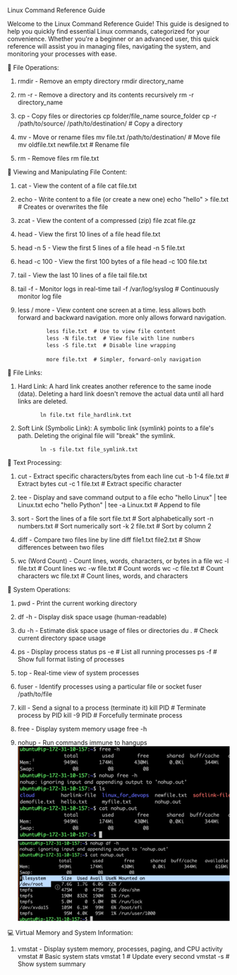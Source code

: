 Linux Command Reference Guide

Welcome to the Linux Command Reference Guide! This guide is designed to help you quickly find essential Linux commands, categorized for your convenience. Whether you're a beginner or an advanced user, this quick reference will assist you in managing files, navigating the system, and monitoring your processes with ease.

📁 File Operations:

1. rmdir - Remove an empty directory
           rmdir directory_name
             
2. rm -r - Remove a directory and its contents recursively
           rm -r directory_name

3. cp - Copy files or directories
        cp folder/file_name source_folder
        cp -r /path/to/source/ /path/to/destination/  # Copy a directory

4. mv - Move or rename files
        mv file.txt /path/to/destination/  # Move file
        mv oldfile.txt newfile.txt  # Rename file

5. rm - Remove files
        rm file.txt

📜 Viewing and Manipulating File Content:

1. cat - View the content of a file
         cat file.txt

2. echo - Write content to a file (or create a new one)
          echo "hello" > file.txt  # Creates or overwrites the file

3. zcat - View the content of a compressed (zip) file
          zcat file.gz

4. head - View the first 10 lines of a file
          head file.txt

5. head -n 5 - View the first 5 lines of a file
               head -n 5 file.txt

6. head -c 100 - View the first 100 bytes of a file
                 head -c 100 file.txt

7. tail - View the last 10 lines of a file
          tail file.txt

8. tail -f - Monitor logs in real-time
             tail -f /var/log/syslog  # Continuously monitor log file

9. less / more - View content one screen at a time. 
                 less allows both forward and backward navigation. more only allows forward navigation.

                less file.txt  # Use to view file content
                less -N file.txt  # View file with line numbers
                less -S file.txt  # Disable line wrapping

                more file.txt  # Simpler, forward-only navigation


🔗 File Links:

1. Hard Link: A hard link creates another reference to the same inode (data). Deleting a hard link doesn't remove the actual       data until all hard links are deleted.

              ln file.txt file_hardlink.txt

2. Soft Link (Symbolic Link): A symbolic link (symlink) points to a file's path. Deleting the original file will "break" the symlink.

              ln -s file.txt file_symlink.txt

📝 Text Processing:

1. cut - Extract specific characters/bytes from each line
         cut -b 1-4 file.txt  # Extract bytes
        cut -c 1 file.txt    # Extract specific character

2. tee - Display and save command output to a file
         echo "hello Linux" | tee Linux.txt
         echo "hello Python" | tee -a Linux.txt  # Append to file

3. sort - Sort the lines of a file
          sort file.txt           # Sort alphabetically
          sort -n numbers.txt     # Sort numerically
          sort -k 2 file.txt      # Sort by column 2

4. diff - Compare two files line by line
          diff file1.txt file2.txt  # Show differences between two files

5. wc (Word Count) - Count lines, words, characters, or bytes in a file
                     wc -l file.txt   # Count lines
                     wc -w file.txt   # Count words
                     wc -c file.txt   # Count characters
                     wc file.txt      # Count lines, words, and characters

🔧 System Operations:

1. pwd - Print the current working directory

2. df -h - Display disk space usage (human-readable)

3. du -h - Estimate disk space usage of files or directories
   du .   # Check current directory space usage

4. ps - Display process status
   ps -e   # List all running processes
   ps -f   # Show full format listing of processes

5. top - Real-time view of system processes

6. fuser - Identify processes using a particular file or socket
           fuser /path/to/file

7. kill - Send a signal to a process (terminate it)
   kill PID       # Terminate process by PID
   kill -9 PID    # Forcefully terminate process

8. free - Display system memory usage
   free -h

9. nohup - Run commands immune to hangups
           ![alt text](image-2.png)
           ![alt text](image-3.png)

💻 Virtual Memory and System Information:

1. vmstat - Display system memory, processes, paging, and CPU activity
            vmstat          # Basic system stats
            vmstat 1        # Update every second
            vmstat -s       # Show system summary
